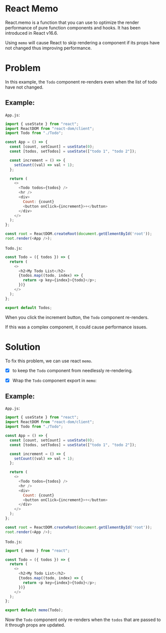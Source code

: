 # React Memo
React.memo is a function that you can use to optimize the render performance of pure function components and hooks. It has been introduced in React v16.6.

Using `memo` will cause React to skip rendering a component if its props have not changed thus improving performance.

# Problem
In this example, the `Todo` component re-renders even when the list of todo have not changed.

## Example:

`App.js`:

```js
import { useState } from "react";
import ReactDOM from "react-dom/client";
import Todo from "./Todo";

const App = () => {
  const [count, setCount] = useState(0);
  const [todos, setTodos] = useState(["todo 1", "todo 2"]);

  const increment = () => {
    setCount((val) => val + 1);
  };

  return (
    <>
      <Todo todos={todos} />
      <hr />
      <div>
        Count: {count}
        <button onClick={increment}>+</button>
      </div>
    </>
  );
};

const root = ReactDOM.createRoot(document.getElementById('root'));
root.render(<App />);
```

`Todo.js`:

```js
const Todo = ({ todos }) => {
  return (
    <>
      <h2>My Todo List</h2>
      {todos.map((todo, index) => {
        return <p key={index}>{todo}</p>;
      })}
    </>
  );
};

export default Todos;
```

When you click the increment button, the `Todo` component re-renders.

If this was a complex component, it could cause performance issues.

# Solution

To fix this problem, we can use react `memo`.

- [x] to keep the `Todo` component from needlessly re-rendering.

- [x] Wrap the `Todo` component export in `memo`:


## Example:

`App.js`:

```js
import { useState } from "react";
import ReactDOM from "react-dom/client";
import Todo from "./Todo";

const App = () => {
  const [count, setCount] = useState(0);
  const [todos, setTodos] = useState(["todo 1", "todo 2"]);

  const increment = () => {
    setCount((val) => val + 1);
  };

  return (
    <>
      <Todo todos={todos} />
      <hr />
      <div>
        Count: {count}
        <button onClick={increment}>+</button>
      </div>
    </>
  );
};

const root = ReactDOM.createRoot(document.getElementById('root'));
root.render(<App />);
```
`Todo.js`:

```js
import { memo } from "react";

const Todo = ({ todos }) => {
  return (
    <>
      <h2>My Todo List</h2>
      {todos.map((todo, index) => {
        return <p key={index}>{todo}</p>;
      })}
    </>
  );
};

export default memo(Todo);
```

Now the `Todo` component only re-renders when the `todos` that are passed to it through props are updated.



